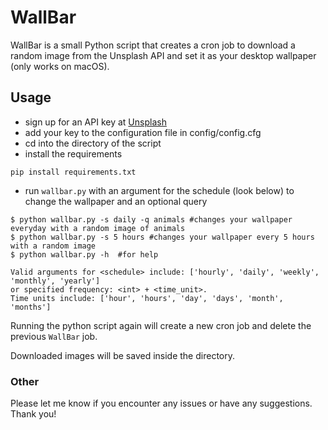# WallBar

WallBar is a small Python script that creates a cron job to download a random image from the Unsplash API and set it as your desktop wallpaper (only works on macOS). 

## Usage

- sign up for an API key at [Unsplash](https://unsplash.com/developers)
- add your key to the configuration file in config/config.cfg
- cd into the directory of the script
- install the requirements
````
pip install requirements.txt
````
- run `wallbar.py` with an argument for the schedule (look below) to change the wallpaper and
an optional query

````
$ python wallbar.py -s daily -q animals #changes your wallpaper everyday with a random image of animals
$ python wallbar.py -s 5 hours #changes your wallpaper every 5 hours with a random image
$ python wallbar.py -h  #for help
````
````
Valid arguments for <schedule> include: ['hourly', 'daily', 'weekly', 'monthly', 'yearly'] 
or specified frequency: <int> + <time_unit>. 
Time units include: ['hour', 'hours', 'day', 'days', 'month', 'months']

````

Running the python script again will create a new cron job and delete the previous `WallBar` job.

Downloaded images will be saved inside the directory.

### Other
Please let me know if you encounter any issues or have any suggestions. Thank you!